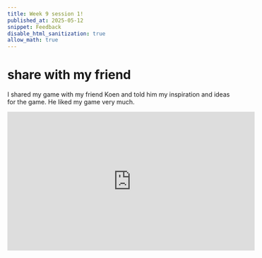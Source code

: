 ```yaml
---
title: Week 9 session 1!
published_at: 2025-05-12
snippet: Feedback
disable_html_sanitization: true
allow_math: true
---
```


# share with my friend

I shared my game with my friend Koen and told him my inspiration and ideas for the game. He liked my game very much.
<iframe width="560" height="315" src="https://www.youtube.com/embed/6JbyekBxLg8" title="share game with my friend" frameborder="0" allow="accelerometer; autoplay; clipboard-write; encrypted-media; gyroscope; picture-in-picture; web-share" referrerpolicy="strict-origin-when-cross-origin" allowfullscreen></iframe>